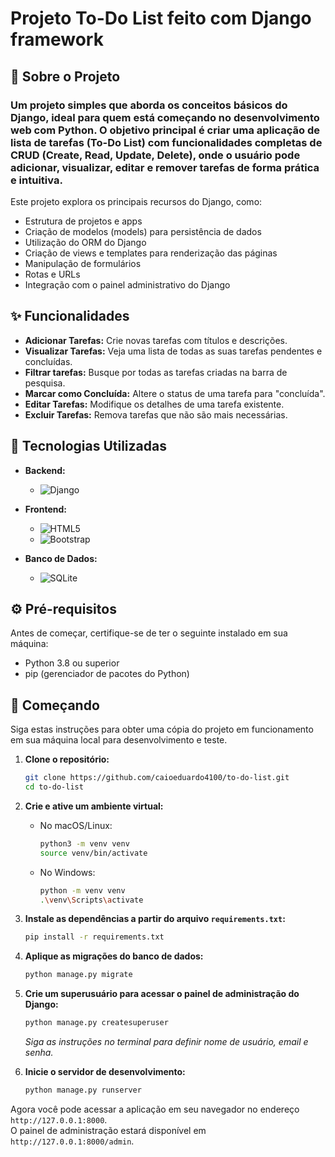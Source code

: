 # Projeto To-Do List feito com Django framework

## 📖 Sobre o Projeto

### Um projeto simples que aborda os conceitos básicos do Django, ideal para quem está começando no desenvolvimento web com Python. O objetivo principal é criar uma aplicação de lista de tarefas (To-Do List) com funcionalidades completas de CRUD (Create, Read, Update, Delete), onde o usuário pode adicionar, visualizar, editar e remover tarefas de forma prática e intuitiva.

Este projeto explora os principais recursos do Django, como:

- Estrutura de projetos e apps
- Criação de modelos (models) para persistência de dados
- Utilização do ORM do Django
- Criação de views e templates para renderização das páginas
- Manipulação de formulários
- Rotas e URLs
- Integração com o painel administrativo do Django

## ✨ Funcionalidades

-   **Adicionar Tarefas:** Crie novas tarefas com títulos e descrições.
-   **Visualizar Tarefas:** Veja uma lista de todas as suas tarefas pendentes e concluídas.
-   **Filtrar tarefas:** Busque por todas as tarefas criadas na barra de pesquisa.
-   **Marcar como Concluída:** Altere o status de uma tarefa para "concluída".
-   **Editar Tarefas:** Modifique os detalhes de uma tarefa existente.
-   **Excluir Tarefas:** Remova tarefas que não são mais necessárias.

## 🚀 Tecnologias Utilizadas

-   **Backend:**
    -   ![Django](https://img.shields.io/badge/Django-092E20?style=for-the-badge&logo=django&logoColor=white)
-   **Frontend:**
    - ![HTML5](https://img.shields.io/badge/HTML5-E34F26?style=for-the-badge&logo=html5&logoColor=white)
    - ![Bootstrap](https://img.shields.io/badge/Bootstrap-7952B3?style=for-the-badge&logo=bootstrap&logoColor=white)

-   **Banco de Dados:**
    -   ![SQLite](https://img.shields.io/badge/SQLite-003B57?style=for-the-badge&logo=sqlite&logoColor=white)

## ⚙️ Pré-requisitos

Antes de começar, certifique-se de ter o seguinte instalado em sua máquina:

-   Python 3.8 ou superior
-   pip (gerenciador de pacotes do Python)

## 🏁 Começando

Siga estas instruções para obter uma cópia do projeto em funcionamento em sua máquina local para desenvolvimento e teste.

1.  **Clone o repositório:**

    ```bash
    git clone https://github.com/caioeduardo4100/to-do-list.git
    cd to-do-list
    ```

2.  **Crie e ative um ambiente virtual:**

    * No macOS/Linux:
        ```bash
        python3 -m venv venv
        source venv/bin/activate
        ```
    * No Windows:
        ```bash
        python -m venv venv
        .\venv\Scripts\activate
        ```

3.  **Instale as dependências a partir do arquivo `requirements.txt`:**

    ```bash
    pip install -r requirements.txt
    ```

4.  **Aplique as migrações do banco de dados:**

    ```bash
    python manage.py migrate
    ```

5.  **Crie um superusuário para acessar o painel de administração do Django:**

    ```bash
    python manage.py createsuperuser
    ```
    *Siga as instruções no terminal para definir nome de usuário, email e senha.*

6.  **Inicie o servidor de desenvolvimento:**

    ```bash
    python manage.py runserver
    ```

Agora você pode acessar a aplicação em seu navegador no endereço `http://127.0.0.1:8000`. <br>
O painel de administração estará disponível em `http://127.0.0.1:8000/admin`.
